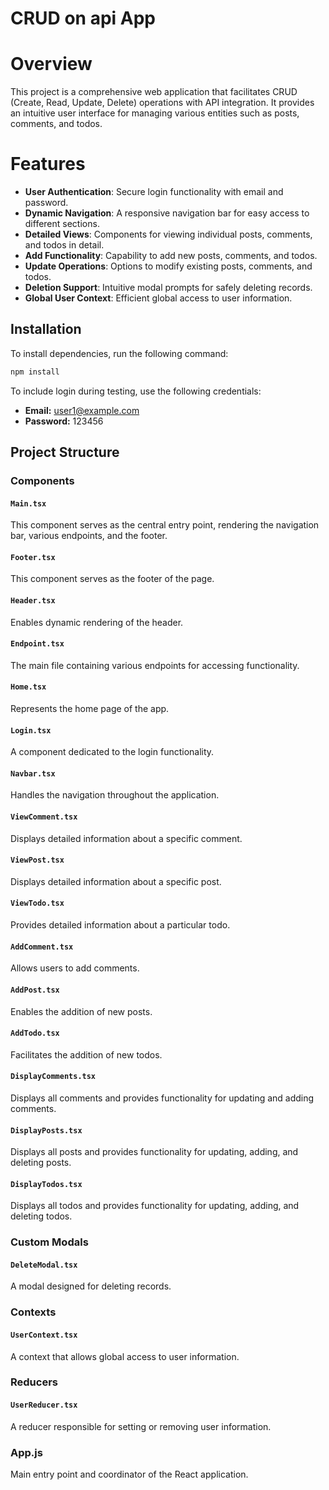 # CRUD on api App

# Overview
This project is a comprehensive web application that facilitates CRUD (Create, Read, Update, Delete) operations with API integration. It provides an intuitive user interface for managing various entities such as posts, comments, and todos.

# Features

- **User Authentication**: Secure login functionality with email and password.
- **Dynamic Navigation**: A responsive navigation bar for easy access to different sections.
- **Detailed Views**: Components for viewing individual posts, comments, and todos in detail.
- **Add Functionality**: Capability to add new posts, comments, and todos.
- **Update Operations**: Options to modify existing posts, comments, and todos.
- **Deletion Support**: Intuitive modal prompts for safely deleting records.
- **Global User Context**: Efficient global access to user information.

## Installation

To install dependencies, run the following command:

```bash
npm install
```

To include login during testing, use the following credentials:

- **Email:** user1@example.com
- **Password:** 123456

## Project Structure
### Components

#### `Main.tsx`

This component serves as the central entry point, rendering the navigation bar, various endpoints, and the footer.

#### `Footer.tsx`

This component serves as the footer of the page.

#### `Header.tsx`

Enables dynamic rendering of the header.

#### `Endpoint.tsx`

The main file containing various endpoints for accessing functionality.

#### `Home.tsx`

Represents the home page of the app.

#### `Login.tsx`

A component dedicated to the login functionality.


#### `Navbar.tsx`

Handles the navigation throughout the application.

#### `ViewComment.tsx`

Displays detailed information about a specific comment.

#### `ViewPost.tsx`


Displays detailed information about a specific post.

#### `ViewTodo.tsx`

Provides detailed information about a particular todo.

#### `AddComment.tsx`

Allows users to add comments.

#### `AddPost.tsx`

Enables the addition of new posts.

#### `AddTodo.tsx`

Facilitates the addition of new todos.

#### `DisplayComments.tsx`

Displays all comments and provides functionality for updating and adding comments.

#### `DisplayPosts.tsx`

Displays all posts and provides functionality for updating, adding, and deleting posts.

#### `DisplayTodos.tsx`

Displays all todos and provides functionality for updating, adding, and deleting todos.

### Custom Modals

#### `DeleteModal.tsx`

A modal designed for deleting records.

### Contexts

#### `UserContext.tsx`

A context that allows global access to user information.

### Reducers

#### `UserReducer.tsx`

A reducer responsible for setting or removing user information.

### App.js

Main entry point and coordinator of the React application.
